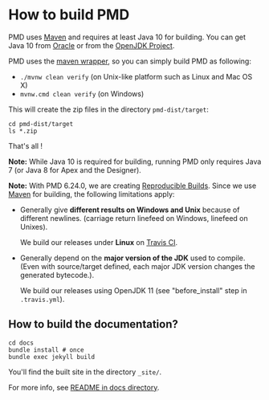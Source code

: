 # How to build PMD

PMD uses [Maven](https://maven.apache.org/) and requires at least Java 10 for building.
You can get Java 10 from [Oracle](http://www.oracle.com/technetwork/java/javase/downloads/index.html)
or from the [OpenJDK Project](http://jdk.java.net).

PMD uses the [maven wrapper](https://github.com/takari/maven-wrapper), so you can simply build PMD as following:

*   `./mvnw clean verify` (on Unix-like platform such as Linux and Mac OS X)
*   `mvnw.cmd clean verify` (on Windows)

This will create the zip files in the directory `pmd-dist/target`:

    cd pmd-dist/target
    ls *.zip

That's all !

**Note:** While Java 10 is required for building, running PMD only requires Java 7 (or Java 8 for Apex and the Designer).

**Note:** With PMD 6.24.0, we are creating [Reproducible Builds](https://reproducible-builds.org/). Since we use
[Maven](https://maven.apache.org/guides/mini/guide-reproducible-builds.html) for building, the following
limitations apply:

*   Generally give **different results on Windows and Unix** because of different newlines.
    (carriage return linefeed on Windows, linefeed on Unixes).
    
    We build our releases under **Linux** on [Travis CI](https://travis-ci.org/pmd/pmd).

*   Generally depend on the **major version of the JDK** used to compile. (Even with source/target defined,
    each major JDK version changes the generated bytecode.).
    
    We build our releases using OpenJDK 11 (see "before_install" step in `.travis.yml`).

## How to build the documentation?

    cd docs
    bundle install # once
    bundle exec jekyll build

You'll find the built site in the directory `_site/`.

For more info, see [README in docs directory](docs/README.md).

